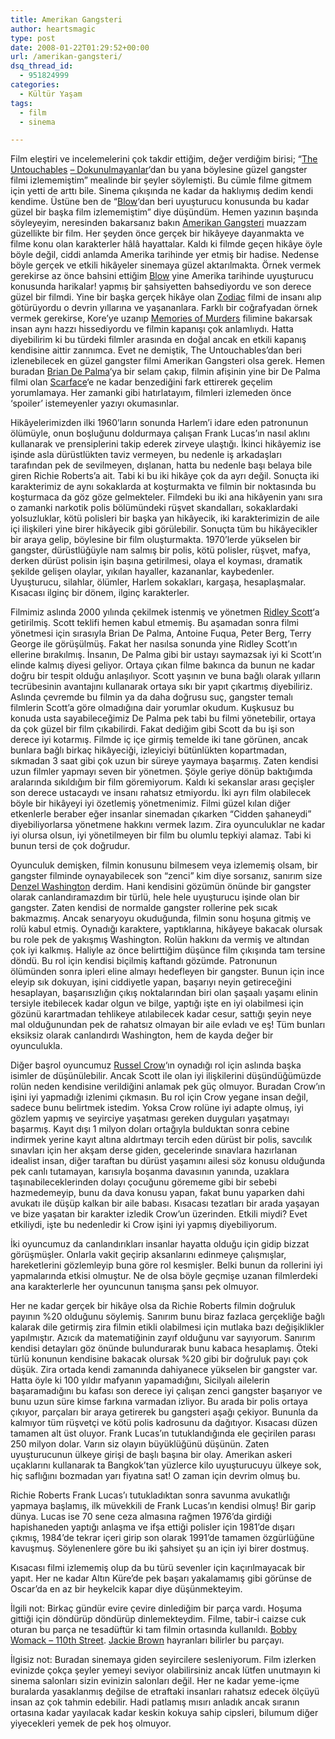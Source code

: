 ```yaml
---
title: Amerikan Gangsteri
author: heartsmagic
type: post
date: 2008-01-22T01:29:52+00:00
url: /amerikan-gangsteri/
dsq_thread_id:
  - 951824999
categories:
  - Kültür Yaşam
tags:
  - film
  - sinema

---
```

Film eleştiri ve incelemelerini çok takdir ettiğim, değer verdiğim birisi; &#8220;<a href="http://www.imdb.com/title/tt0094226/" target="_blank">The Untouchables</a> <a href="http://www.imdb.com/title/tt0094226/" target="_blank">&#8211; Dokunulmayanlar</a>&#8216;dan bu yana böylesine güzel gangster filmi izlememiştim&#8221; mealinde bir şeyler söylemişti. Bu cümle filme gitmem için yetti de arttı bile. Sinema çıkışında ne kadar da haklıymış dedim kendi kendime. Üstüne ben de &#8220;<a href="http://imdb.com/title/tt0221027/" target="_blank">Blow</a>&#8216;dan beri uyuşturucu konusunda bu kadar güzel bir başka film izlememiştim&#8221; diye düşündüm. Hemen yazının başında söyleyeyim, neresinden bakarsanız bakın <a href="http://imdb.com/title/tt0765429/" target="_blank">Amerikan Gangsteri</a> muazzam güzellikte bir film. Her şeyden önce gerçek bir hikâyeye dayanmakta ve filme konu olan karakterler hâlâ hayattalar. Kaldı ki filmde geçen hikâye öyle böyle değil, ciddi anlamda Amerika tarihinde yer etmiş bir hadise. Nedense böyle gerçek ve etkili hikâyeler sinemaya güzel aktarılmakta. Örnek vermek gerekirse az önce bahsini ettiğim <a href="http://imdb.com/title/tt0221027/" target="_blank">Blow</a> yine Amerika tarihinde uyuşturucu konusunda harikalar! yapmış bir şahsiyetten bahsediyordu ve son derece güzel bir filmdi. Yine bir başka gerçek hikâye olan <a href="http://imdb.com/title/tt0443706/" target="_blank">Zodiac</a> filmi de insanı alıp götürüyordu o devrin yıllarına ve yaşananlara. Farklı bir coğrafyadan örnek vermek gerekirse, Kore&#8217;ye uzanıp <a href="http://imdb.com/title/tt0353969/" target="_blank">Memories of Murders</a> filimine bakarsak insan aynı hazzı hissediyordu ve filmin kapanışı çok anlamlıydı. Hatta diyebilirim ki bu türdeki filmler arasında en doğal ancak en etkili kapanış kendisine aittir zannımca. Evet ne demiştik, The Untouchables&#8217;dan beri izlenebilecek en güzel gangster filmi Amerikan Gangsteri olsa gerek. Hemen buradan <a href="http://www.imdb.com/name/nm0000361/" target="_blank">Brian De Palma</a>&#8216;ya bir selam çakıp, filmin afişinin yine bir De Palma filmi olan <a href="http://www.imdb.com/title/tt0086250/" target="_blank">Scarface</a>&#8216;e ne kadar benzediğini fark ettirerek geçelim yorumlamaya. Her zamanki gibi hatırlatayım, filmleri izlemeden önce &#8216;spoiler&#8217; istemeyenler yazıyı okumasınlar.

Hikâyelerimizden ilki 1960&#8217;ların sonunda Harlem&#8217;i idare eden patronunun ölümüyle, onun boşluğunu doldurmaya çalışan Frank Lucas&#8217;ın nasıl aklını kullanarak ve prensiplerini takip ederek zirveye ulaştığı. İkinci hikâyemiz ise işinde asla dürüstlükten taviz vermeyen, bu nedenle iş arkadaşları tarafından pek de sevilmeyen, dışlanan, hatta bu nedenle başı belaya bile giren Richie Roberts&#8217;a ait. Tabi ki bu iki hikâye çok da ayrı değil. Sonuçta iki karakterimiz de aynı sokaklarda at koşturmakta ve filmin bir noktasında bu koşturmaca da göz göze gelmekteler. Filmdeki bu iki ana hikâyenin yanı sıra o zamanki narkotik polis bölümündeki rüşvet skandalları, sokaklardaki yolsuzluklar, kötü polisleri bir başka yan hikâyecik, iki karakterimizin de aile içi ilişkileri yine birer hikâyecik gibi görülebilir. Sonuçta tüm bu hikâyecikler bir araya gelip, böylesine bir film oluşturmakta. 1970&#8217;lerde yükselen bir gangster, dürüstlüğüyle nam salmış bir polis, kötü polisler, rüşvet, mafya, derken dürüst polisin işin başına getirilmesi, olaya el koyması, dramatik şekilde gelişen olaylar, yıkılan hayaller, kazananlar, kaybedenler. Uyuşturucu, silahlar, ölümler, Harlem sokakları, kargaşa, hesaplaşmalar. Kısacası ilginç bir dönem, ilginç karakterler.

Filmimiz aslında 2000 yılında çekilmek istenmiş ve yönetmen <a href="http://imdb.com/name/nm0000631/" target="_blank">Ridley Scott</a>&#8216;a getirilmiş. Scott teklifi hemen kabul etmemiş. Bu aşamadan sonra filmi yönetmesi için sırasıyla Brian De Palma, Antoine Fuqua, Peter Berg, Terry George ile görüşülmüş. Fakat her nasılsa sonunda yine Ridley Scott&#8217;ın ellerine bırakılmış. İnsanın, De Palma gibi bir ustayı saymazsak iyi ki Scott&#8217;ın elinde kalmış diyesi geliyor. Ortaya çıkan filme bakınca da bunun ne kadar doğru bir tespit olduğu anlaşılıyor. Scott yaşının ve buna bağlı olarak yılların tecrübesinin avantajını kullanarak ortaya sıkı bir yapıt çıkartmış diyebiliriz. Aslında çevremde bu filmin ya da daha doğrusu suç, gangster temalı filmlerin Scott&#8217;a göre olmadığına dair yorumlar okudum. Kuşkusuz bu konuda usta sayabileceğimiz De Palma pek tabi bu filmi yönetebilir, ortaya da çok güzel bir film çıkabilirdi. Fakat dediğim gibi Scott da bu işi son derece iyi kotarmış. Filmde iç içe girmiş temelde iki tane görünen, ancak bunlara bağlı birkaç hikâyeciği, izleyiciyi bütünlükten kopartmadan, sıkmadan 3 saat gibi çok uzun bir süreye yaymaya başarmış. Zaten kendisi uzun filmler yapmayı seven bir yönetmen. Şöyle geriye dönüp baktığımda aralarında sıkıldığım bir film göremiyorum. Kaldı ki sekanslar arası geçişler son derece ustacaydı ve insanı rahatsız etmiyordu. İki ayrı film olabilecek böyle bir hikâyeyi iyi özetlemiş yönetmenimiz. Filmi güzel kılan diğer etkenlerle beraber eğer insanlar sinemadan çıkarken &#8220;Cidden şahaneydi&#8221; diyebiliyorlarsa yönetmene hakkını vermek lazım. Zira oyunculuklar ne kadar iyi olursa olsun, iyi yönetilmeyen bir film bu olumlu tepkiyi alamaz. Tabi ki bunun tersi de çok doğrudur.

Oyunculuk demişken, filmin konusunu bilmesem veya izlememiş olsam, bir gangster filminde oynayabilecek son &#8220;zenci&#8221; kim diye sorsanız, sanırım size <a href="http://imdb.com/name/nm0000243/" target="_blank">Denzel Washington</a> derdim. Hani kendisini gözümün önünde bir gangster olarak canlandıramazdım bir türlü, hele hele uyuşturucu işinde olan bir gangster. Zaten kendisi de normalde gangster rollerine pek sıcak bakmazmış. Ancak senaryoyu okuduğunda, filmin sonu hoşuna gitmiş ve rolü kabul etmiş. Oynadığı karaktere, yaptıklarına, hikâyeye bakacak olursak bu role pek de yakışmış Washington. Rolün hakkını da vermiş ve altından çok iyi kalkmış. Haliyle az önce belirttiğim düşünce film çıkışında tam tersine döndü. Bu rol için kendisi biçilmiş kaftandı gözümde. Patronunun ölümünden sonra ipleri eline almayı hedefleyen bir gangster. Bunun için ince eleyip sık dokuyan, işini ciddiyetle yapan, başarıyı neyin getireceğini hesaplayan, başarısızlığın çıkış noktalarından biri olan şaşaalı yaşamı elinin tersiyle itebilecek kadar olgun ve bilge, yaptığı işte en iyi olabilmesi için gözünü karartmadan tehlikeye atılabilecek kadar cesur, sattığı şeyin neye mal olduğunundan pek de rahatsız olmayan bir aile evladı ve eş! Tüm bunları eksiksiz olarak canlandırdı Washington, hem de kayda değer bir oyunculukla.

Diğer başrol oyuncumuz <a href="http://imdb.com/name/nm0000128/" target="_blank">Russel Crow</a>&#8216;ın oynadığı rol için aslında başka isimler de düşünülebilir. Ancak Scott ile olan iyi ilişkilerini düşündüğümüzde rolün neden kendisine verildiğini anlamak pek güç olmuyor. Buradan Crow&#8217;ın işini iyi yapmadığı izlenimi çıkmasın. Bu rol için Crow yegane insan değil, sadece bunu belirtmek istedim. Yoksa Crow rolüne iyi adapte olmuş, iyi gözlem yapmış ve seyirciye yaşatması gereken duyguları yaşatmayı başarmış. Kayıt dışı 1 milyon doları ortağıyla bulduktan sonra cebine indirmek yerine kayıt altına aldırtmayı tercih eden dürüst bir polis, savcılık sınavları için her akşam derse giden, gecelerinde sınavlara hazırlanan idealist insan, diğer taraftan bu dürüst yaşamını ailesi söz konusu olduğunda pek canlı tutamayan, karısıyla boşanma davasının yanında, uzaklara taşınabileceklerinden dolayı çocuğunu görememe gibi bir sebebi hazmedemeyip, bunu da dava konusu yapan, fakat bunu yaparken dahi avukatı ile düşüp kalkan bir aile babası. Kısacası tezatları bir arada yaşayan ve bize yaşatan bir karakter izledik Crow&#8217;un üzerinden. Etkili miydi? Evet etkiliydi, işte bu nedenledir ki Crow işini iyi yapmış diyebiliyorum.

İki oyuncumuz da canlandırıkları insanlar hayatta olduğu için gidip bizzat görüşmüşler. Onlarla vakit geçirip aksanlarını edinmeye çalışmışlar, hareketlerini gözlemleyip buna göre rol kesmişler. Belki bunun da rollerini iyi yapmalarında etkisi olmuştur. Ne de olsa böyle geçmişe uzanan filmlerdeki ana karakterlerle her oyuncunun tanışma şansı pek olmuyor.

Her ne kadar gerçek bir hikâye olsa da Richie Roberts filmin doğruluk payının %20 olduğunu söylemiş. Sanırım bunu biraz fazlaca gerçekliğe bağlı kalarak dile getirmiş zira filmin etikli olabilmesi için mutlaka bazı değişiklikler yapılmıştır. Azıcık da matematiğinin zayıf olduğunu var sayıyorum. Sanırım kendisi detayları göz önünde bulundurarak bunu kabaca hesaplamış. Öteki türlü konunun kendisine bakacak olursak %20 gibi bir doğruluk payı çok düşük. Zira ortada kendi zamanında dahiyanece yükselen bir gangster var. Hatta öyle ki 100 yıldır mafyanın yapamadığını, Sicilyalı ailelerin başaramadığını bu kafası son derece iyi çalışan zenci gangster başarıyor ve bunu uzun süre kimse farkına varmadan izliyor. Bu arada bir polis ortaya çıkıyor, parçaları bir araya getirerek bu gangsteri aşağı çekiyor. Bununla da kalmıyor tüm rüşvetçi ve kötü polis kadrosunu da dağıtıyor. Kısacası düzen tamamen alt üst oluyor. Frank Lucas&#8217;ın tutuklandığında ele geçirilen parası 250 milyon dolar. Varın siz olayın büyüklüğünü düşünün. Zaten uyuşturucunun ülkeye girişi de başlı başına bir olay. Amerikan askeri uçaklarını kullanarak ta Bangkok&#8217;tan yüzlerce kilo uyuşturucuyu ülkeye sok, hiç saflığını bozmadan yarı fiyatına sat! O zaman için devrim olmuş bu.

Richie Roberts Frank Lucas&#8217;ı tutukladıktan sonra savunma avukatlığı yapmaya başlamış, ilk müvekkili de Frank Lucas&#8217;ın kendisi olmuş! Bir garip dünya. Lucas ise 70 sene ceza almasına rağmen 1976&#8217;da girdiği hapishaneden yaptığı anlaşma ve ifşa ettiği polisler için 1981&#8217;de dışarı çıkmış, 1984&#8217;de tekrar içeri girip son olarak 1991&#8217;de tamamen özgürlüğüne kavuşmuş. Söylenenlere göre bu iki şahsiyet şu an için iyi birer dostmuş.

Kısacası filmi izlememiş olup da bu türü sevenler için kaçırılmayacak bir yapıt. Her ne kadar Altın Küre&#8217;de pek başarı yakalamamış gibi görünse de Oscar&#8217;da en az bir heykelcik kapar diye düşünmekteyim.

İlgili not: Birkaç gündür evire çevire dinlediğim bir parça vardı. Hoşuma gittiği için döndürüp döndürüp dinlemekteydim. Filme, tabir-i caizse cuk oturan bu parça ne tesadüftür ki tam filmin ortasında kullanıldı. <a href="http://www.last.fm/music/Bobby+Womack/_/Across+110th+Street" target="_blank">Bobby Womack &#8211; 110th Street</a>. <a href="http://www.imdb.com/title/tt0119396/" target="_blank">Jackie Brown</a> hayranları bilirler bu parçayı.

İlgisiz not: Buradan sinemaya giden seyircilere sesleniyorum. Film izlerken evinizde çokça şeyler yemeyi seviyor olabilirsiniz ancak lütfen unutmayın ki sinema salonları sizin evinizin salonları değil. Her ne kadar yeme-içme buralarda yasaklanmış değilse de etraftaki insanları rahatsız edecek ölçüyü insan az çok tahmin edebilir. Hadi patlamış mısırı anladık ancak sıranın ortasına kadar yayılacak kadar keskin kokuya sahip cipsleri, bilumum diğer yiyecekleri yemek de pek hoş olmuyor.